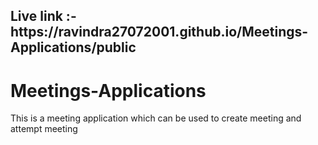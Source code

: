 <h2> Live link :-https://ravindra27072001.github.io/Meetings-Applications/public </h2>

# Meetings-Applications
This is a meeting application which can be used to create meeting and attempt meeting
